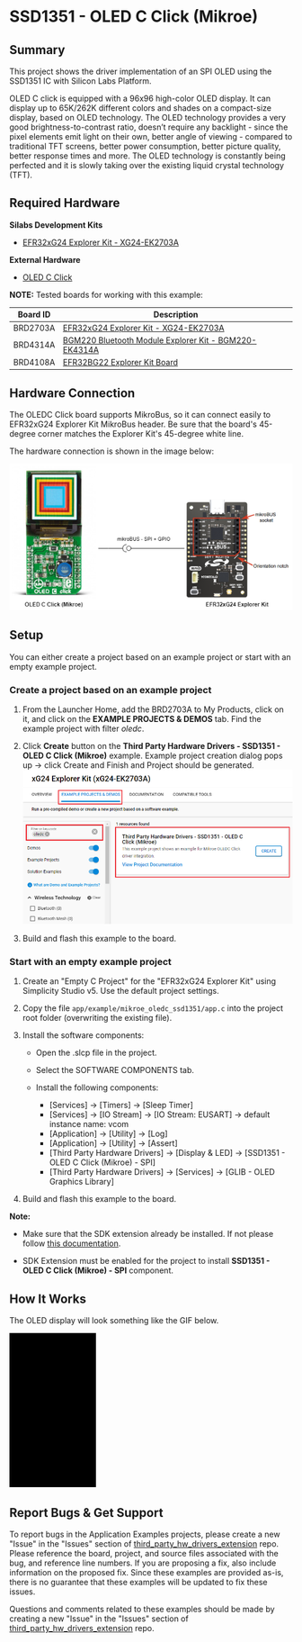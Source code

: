 # SSD1351 - OLED C Click (Mikroe) #

## Summary ##

This project shows the driver implementation of an SPI OLED using the SSD1351 IC with Silicon Labs Platform.

OLED C click is equipped with a 96x96 high-color OLED display. It can display up to 65K/262K different colors and shades on a compact-size display, based on OLED technology. The OLED technology provides a very good brightness-to-contrast ratio, doesn’t require any backlight - since the pixel elements emit light on their own, better angle of viewing - compared to traditional TFT screens, better power consumption, better picture quality, better response times and more. The OLED technology is constantly being perfected and it is slowly taking over the existing liquid crystal technology (TFT).

## Required Hardware ##

**Silabs Development Kits**

- [EFR32xG24 Explorer Kit - XG24-EK2703A](https://www.silabs.com/development-tools/wireless/efr32xg24-explorer-kit?tab=overview)

**External Hardware**

- [OLED C Click](https://www.mikroe.com/oled-c-click)

**NOTE:**
Tested boards for working with this example:

| Board ID | Description  |
| ---------------------- | ------ |
| BRD2703A | [EFR32xG24 Explorer Kit - XG24-EK2703A ](https://www.silabs.com/development-tools/wireless/efr32xg24-explorer-kit?tab=overview)    |
| BRD4314A | [BGM220 Bluetooth Module Explorer Kit - BGM220-EK4314A](https://www.silabs.com/development-tools/wireless/bluetooth/bgm220-explorer-kit?tab=overview)  |
| BRD4108A | [EFR32BG22 Explorer Kit Board](https://www.silabs.com/development-tools/wireless/bluetooth/bg22-explorer-kit?tab=overview)  |

## Hardware Connection ##

The OLEDC Click board supports MikroBus, so it can connect easily to EFR32xG24 Explorer Kit MikroBus header. Be sure that the board's 45-degree corner matches the Explorer Kit's 45-degree white line.

The hardware connection is shown in the image below:

![board](image/hardware_connection.png "Hardware connection")

## Setup ##

You can either create a project based on an example project or start with an empty example project.

### Create a project based on an example project ###

1. From the Launcher Home, add the BRD2703A  to My Products, click on it, and click on the **EXAMPLE PROJECTS & DEMOS** tab. Find the example project with filter *oledc*.

2. Click **Create** button on the **Third Party Hardware Drivers - SSD1351 - OLED C Click (Mikroe)** example. Example project creation dialog pops up -> click Create and Finish and Project should be generated.
![Create_example](image/create_example.png)

3. Build and flash this example to the board.

### Start with an empty example project ###

1. Create an "Empty C Project" for the "EFR32xG24 Explorer Kit" using Simplicity Studio v5. Use the default project settings.

2. Copy the file `app/example/mikroe_oledc_ssd1351/app.c` into the project root folder (overwriting the existing file).

3. Install the software components:

    - Open the .slcp file in the project.

    - Select the SOFTWARE COMPONENTS tab.

    - Install the following components:

        - [Services] → [Timers] → [Sleep Timer]
        - [Services] → [IO Stream] → [IO Stream: EUSART] → default instance name: vcom
        - [Application] → [Utility] → [Log]
        - [Application] → [Utility] → [Assert]
        - [Third Party Hardware Drivers] → [Display & LED] → [SSD1351 - OLED C Click (Mikroe) - SPI]
        - [Third Party Hardware Drivers] → [Services] → [GLIB - OLED Graphics Library]
4. Build and flash this example to the board.

**Note:**

- Make sure that the SDK extension already be installed. If not please follow [this documentation](https://github.com/SiliconLabs/third_party_hw_drivers_extension/blob/master/README.md#how-to-add-to-simplicity-studio-ide).

- SDK Extension must be enabled for the project to install **SSD1351 - OLED C Click (Mikroe) - SPI** component.

## How It Works ##

The OLED display will look something like the GIF below.

![test](image/test.gif)

## Report Bugs & Get Support ##

To report bugs in the Application Examples projects, please create a new "Issue" in the "Issues" section of [third_party_hw_drivers_extension](https://github.com/SiliconLabs/third_party_hw_drivers_extension) repo. Please reference the board, project, and source files associated with the bug, and reference line numbers. If you are proposing a fix, also include information on the proposed fix. Since these examples are provided as-is, there is no guarantee that these examples will be updated to fix these issues.

Questions and comments related to these examples should be made by creating a new "Issue" in the "Issues" section of [third_party_hw_drivers_extension](https://github.com/SiliconLabs/third_party_hw_drivers_extension) repo.

